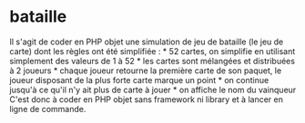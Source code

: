 # bataille
Il s'agit de coder en PHP objet une simulation de jeu de bataille (le jeu de carte) dont les règles ont été simplifiée :  * 52 cartes, on simplifie en utilisant simplement des valeurs de 1 à 52 * les cartes sont mélangées et distribuées à 2 joueurs * chaque joueur retourne la première carte de son paquet, le joueur disposant de la plus forte carte marque un point * on continue jusqu'à ce qu'il n'y ait plus de carte à jouer * on affiche le nom du vainqueur  C'est donc à coder en PHP objet sans framework ni library et à lancer en ligne de commande.
